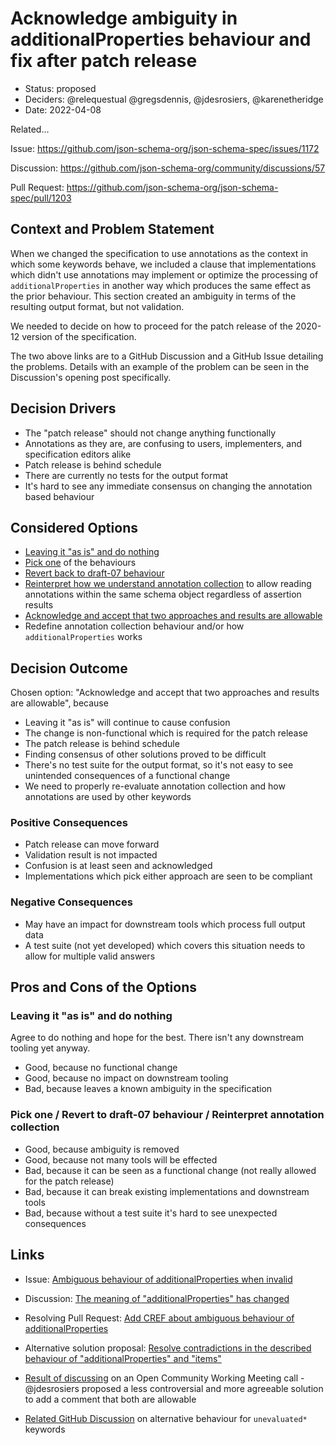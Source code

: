 # Acknowledge ambiguity in additionalProperties behaviour and fix after patch release

* Status: proposed
* Deciders: @relequestual @gregsdennis, @jdesrosiers, @karenetheridge
* Date:  2022-04-08

Related...

Issue: https://github.com/json-schema-org/json-schema-spec/issues/1172

Discussion: https://github.com/json-schema-org/community/discussions/57

Pull Request: https://github.com/json-schema-org/json-schema-spec/pull/1203

## Context and Problem Statement

When we changed the specification to use annotations as the context in which some keywords behave, we included a clause that implementations which didn't use annotations may implement or optimize the processing of `additionalProperties` in another way which produces the same effect as the prior behaviour.
This section created an ambiguity in terms of the resulting output format, but not validation.

We needed to decide on how to proceed for the patch release of the 2020-12 version of the specification.

The two above links are to a GitHub Discussion and a GitHub Issue detailing the problems.
Details with an example of the problem can be seen in the Discussion's opening post specifically.

## Decision Drivers <!-- optional -->

* The "patch release" should not change anything functionally
* Annotations as they are, are confusing to users, implementers, and specification editors alike
* Patch release is behind schedule
* There are currently no tests for the output format
* It's hard to see any immediate consensus on changing the annotation based behaviour

## Considered Options

* [Leaving it "as is" and do nothing](https://github.com/json-schema-org/community/discussions/57#discussioncomment-1413777)
* [Pick one](https://github.com/json-schema-org/community/discussions/57#discussioncomment-1416683) of the behaviours
* [Revert back to draft-07 behaviour](https://github.com/json-schema-org/community/discussions/57#discussioncomment-1453723)
* [Reinterpret how we understand annotation collection](https://github.com/json-schema-org/json-schema-spec/issues/1172#issuecomment-1049686478) to allow reading annotations within the same schema object regardless of assertion results
* [Acknowledge and accept that two approaches and results are allowable](https://github.com/json-schema-org/community/issues/161#issue-1173742930)
* Redefine annotation collection behaviour and/or how `additionalProperties` works

## Decision Outcome

Chosen option: "Acknowledge and accept that two approaches and results are allowable", because

* Leaving it "as is" will continue to cause confusion
* The change is non-functional which is required for the patch release
* The patch release is behind schedule
* Finding consensus of other solutions proved to be difficult
* There's no test suite for the output format, so it's not easy to see unintended consequences of a functional change
* We need to properly re-evaluate annotation collection and how annotations are used by other keywords

### Positive Consequences

* Patch release can move forward
* Validation result is not impacted
* Confusion is at least seen and acknowledged
* Implementations which pick either approach are seen to be compliant

### Negative Consequences

* May have an impact for downstream tools which process full output data
* A test suite (not yet developed) which covers this situation needs to allow for multiple valid answers

## Pros and Cons of the Options

### Leaving it "as is" and do nothing

Agree to do nothing and hope for the best. There isn't any downstream tooling yet anyway.

* Good, because no functional change
* Good, because no impact on downstream tooling
* Bad, because leaves a known ambiguity in the specification

### Pick one / Revert to draft-07 behaviour / Reinterpret annotation collection

* Good, because ambiguity is removed
* Good, because not many tools will be effected
* Bad, because it can be seen as a functional change (not really allowed for the patch release)
* Bad, because it can break existing implementations and downstream tools
* Bad, because without a test suite it's hard to see unexpected consequences

## Links

* Issue: [Ambiguous behaviour of additionalProperties when invalid](https://github.com/json-schema-org/json-schema-spec/issues/1172)
* Discussion: [The meaning of "additionalProperties" has changed](https://github.com/json-schema-org/community/discussions/57)
* Resolving Pull Request: [Add CREF about ambiguous behaviour of additionalProperties](https://github.com/json-schema-org/json-schema-spec/pull/1203)
* Alternative solution proposal: [Resolve contradictions in the described behaviour of "additionalProperties" and "items"](https://github.com/json-schema-org/json-schema-spec/pull/1154)

* [Result of discussing](https://github.com/json-schema-org/json-schema-spec/issues/1172#issuecomment-1063962900) on an Open Community Working Meeting call - @jdesrosiers proposed a less controversial and more agreeable solution to add a comment that both are allowable
* [Related GitHub Discussion](https://github.com/json-schema-org/community/discussions/67) on alternative behaviour for `unevaluated*` keywords
